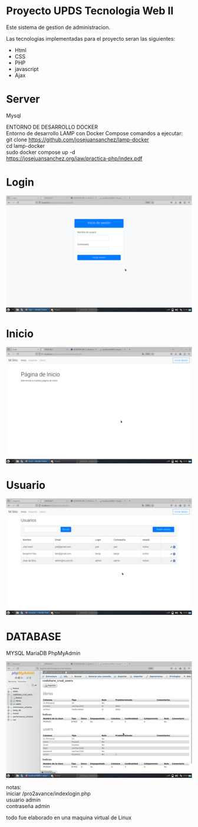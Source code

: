 # Proyecto UPDS Tecnologia Web II
Este sistema de gestion de administracion.

Las tecnologias implementadas para el proyecto seran las siguientes:
 - Html
 - CSS
 - PHP
 - javascript
 - Ajax 
   
# Server
Mysql    

ENTORNO DE DESARROLLO DOCKER      
Entorno de desarrollo LAMP con Docker Compose 
comandos a ejecutar:    
git clone https://github.com/josejuansanchez/lamp-docker    
cd lamp-docker     
sudo docker compose up -d         
https://josejuansanchez.org/iaw/practica-php/index.pdf           


# Login

![Employee data](images/imgReadme/login.png)

# Inicio

![Employee data](images/imgReadme/inicio.png)

# Usuario

![Employee data](images/imgReadme/usuarios.png)

# DATABASE
MYSQL MariaDB PhpMyAdmin 

![Employee data](images/imgReadme/db.png)

notas:    
iniciar /pro2avance/indexlogin.php     
usuario admin     
contraseña admin

todo fue elaborado en una maquina virtual de Linux

